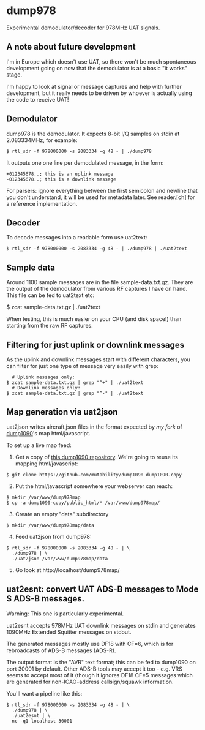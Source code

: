 # dump978

Experimental demodulator/decoder for 978MHz UAT signals.

## A note about future development

I'm in Europe which doesn't use UAT, so there won't be much spontaneous
development going on now that the demodulator is at a basic "it works" stage.

I'm happy to look at signal or message captures and help with further
development, but it really needs to be driven by whoever is actually using the
code to receive UAT!

## Demodulator

dump978 is the demodulator. It expects 8-bit I/Q samples on stdin at
2.083334MHz, for example:

````
$ rtl_sdr -f 978000000 -s 2083334 -g 48 - | ./dump978
````

It outputs one one line per demodulated message, in the form:

````
+012345678..; this is an uplink message
-012345678..; this is a downlink message
````

For parsers: ignore everything between the first semicolon and newline that
you don't understand, it will be used for metadata later. See reader.[ch] for
a reference implementation.

## Decoder

To decode messages into a readable form use uat2text:

````
$ rtl_sdr -f 978000000 -s 2083334 -g 48 - | ./dump978 | ./uat2text
````

## Sample data

Around 1100 sample messages are in the file sample-data.txt.gz. They are the
output of the demodulator from various RF captures I have on hand. This file
can be fed to uat2text etc:

$ zcat sample-data.txt.gz | ./uat2text

When testing, this is much easier on your CPU (and disk space!) than starting
from the raw RF captures.

## Filtering for just uplink or downlink messages

As the uplink and downlink messages start with different characters, you can
filter for just one type of message very easily with grep:

````
  # Uplink messages only:
$ zcat sample-data.txt.gz | grep "^+" | ./uat2text
  # Downlink messages only:
$ zcat sample-data.txt.gz | grep "^-" | ./uat2text
````

## Map generation via uat2json

uat2json writes aircraft.json files in the format expected by *my fork* of
[dump1090](https://github.com/mutability/dump1090)'s map html/javascript.

To set up a live map feed:

1) Get a copy of [this dump1090 repository](https://github.com/mutability/dump1090).
We're going to reuse its mapping html/javascript:

````
$ git clone https://github.com/mutability/dump1090 dump1090-copy
````

2) Put the html/javascript somewhere your webserver can reach:

````
$ mkdir /var/www/dump978map
$ cp -a dump1090-copy/public_html/* /var/www/dump978map/
````

3) Create an empty "data" subdirectory

````
$ mkdir /var/www/dump978map/data
````

4) Feed uat2json from dump978:

````
$ rtl_sdr -f 978000000 -s 2083334 -g 48 - | \
  ./dump978 | \
  ./uat2json /var/www/dump978map/data
````

5) Go look at http://localhost/dump978map/

## uat2esnt: convert UAT ADS-B messages to Mode S ADS-B messages.

Warning: This one is particularly experimental.

uat2esnt accepts 978MHz UAT downlink messages on stdin and
generates 1090MHz Extended Squitter messages on stdout.

The generated messages mostly use DF18 with CF=6, which is
for rebroadcasts of ADS-B messages (ADS-R).

The output format is the "AVR" text format; this can be
fed to dump1090 on port 30001 by default. Other ADS-B tools
may accept it too - e.g. VRS seems to accept most of it (though
it ignores DF18 CF=5 messages which are generated for
non-ICAO-address callsign/squawk information.

You'll want a pipeline like this:

````
$ rtl_sdr -f 978000000 -s 2083334 -g 48 - | \
  ./dump978 | \
  ./uat2esnt | \
  nc -q1 localhost 30001
````
